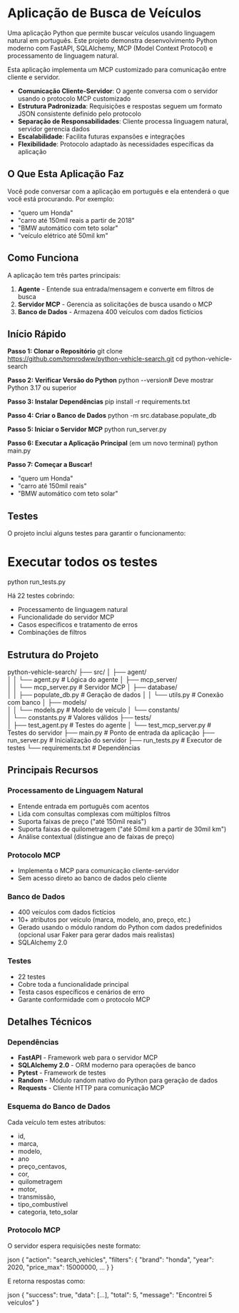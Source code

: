# Aplicação de Busca de Veículos

Uma aplicação Python que permite buscar veículos usando linguagem natural em português. Este projeto demonstra desenvolvimento Python moderno com FastAPI, SQLAlchemy, MCP (Model Context Protocol) e processamento de linguagem natural.

Esta aplicação implementa um MCP customizado para comunicação entre cliente e servidor.

- **Comunicação Cliente-Servidor**: O agente conversa com o servidor usando o protocolo MCP customizado
- **Estrutura Padronizada**: Requisições e respostas seguem um formato JSON consistente definido pelo protocolo
- **Separação de Responsabilidades**: Cliente processa linguagem natural, servidor gerencia dados
- **Escalabilidade**: Facilita futuras expansões e integrações
- **Flexibilidade**: Protocolo adaptado às necessidades específicas da aplicação

## O Que Esta Aplicação Faz

Você pode conversar com a aplicação em português e ela entenderá o que você está procurando. Por exemplo:

- "quero um Honda"
- "carro até 150mil reais a partir de 2018"
- "BMW automático com teto solar"
- "veículo elétrico até 50mil km"

## Como Funciona

A aplicação tem três partes principais:

1. **Agente** - Entende sua entrada/mensagem e converte em filtros de busca
2. **Servidor MCP** - Gerencia as solicitações de busca usando o MCP
3. **Banco de Dados** - Armazena 400 veículos com dados fictícios

## Início Rápido

**Passo 1: Clonar o Repositório**
git clone https://github.com/tomrodww/python-vehicle-search.git
cd python-vehicle-search

**Passo 2: Verificar Versão do Python**
python --version# Deve mostrar Python 3.17 ou superior

**Passo 3: Instalar Dependências**
pip install -r requirements.txt

**Passo 4: Criar o Banco de Dados**
python -m src.database.populate_db

**Passo 5: Iniciar o Servidor MCP** 
python run_server.py

**Passo 6: Executar a Aplicação Principal** (em um novo terminal)
python main.py

**Passo 7: Começar a Buscar!**

- "quero um Honda"
- "carro até 150mil reais"
- "BMW automático com teto solar"


## Testes

O projeto inclui alguns testes para garantir o funcionamento:

# Executar todos os testes
python run_tests.py

Há 22 testes cobrindo:

- Processamento de linguagem natural
- Funcionalidade do servidor MCP
- Casos especificos e tratamento de erros
- Combinações de filtros

## Estrutura do Projeto


python-vehicle-search/
├── src/
│   ├── agent/              
│   │   └── agent.py        # Lógica do agente
│   ├── mcp_server/         
│   │   └── mcp_server.py   # Servidor MCP
│   ├── database/           
│   │   ├── populate_db.py  # Geração de dados
│   │   └── utils.py        # Conexão com banco
│   ├── models/             
│   │   └── models.py       # Modelo de veículo
│   └── constants/          
│       └── constants.py    # Valores válidos
├── tests/                  
│   ├── test_agent.py       # Testes do agente
│   └── test_mcp_server.py  # Testes do servidor
├── main.py                 # Ponto de entrada da aplicação
├── run_server.py           # Inicialização do servidor
├── run_tests.py            # Executor de testes
└── requirements.txt        # Dependências


## Principais Recursos

### Processamento de Linguagem Natural

- Entende entrada em português com acentos
- Lida com consultas complexas com múltiplos filtros
- Suporta faixas de preço ("até 150mil reais")
- Suporta faixas de quilometragem ("até 50mil km a partir de 30mil km")
- Análise contextual (distingue ano de faixas de preço)

### Protocolo MCP

- Implementa o MCP para comunicação cliente-servidor
- Sem acesso direto ao banco de dados pelo cliente

### Banco de Dados

- 400 veículos com dados fictícios
- 10+ atributos por veículo (marca, modelo, ano, preço, etc.)
- Gerado usando o módulo random do Python com dados predefinidos (opcional usar Faker para gerar dados mais realistas)
- SQLAlchemy 2.0

### Testes

- 22 testes
- Cobre toda a funcionalidade principal
- Testa casos específicos e cenários de erro
- Garante conformidade com o protocolo MCP

## Detalhes Técnicos

### Dependências

- **FastAPI** - Framework web para o servidor MCP
- **SQLAlchemy 2.0** - ORM moderno para operações de banco
- **Pytest** - Framework de testes
- **Random** - Módulo random nativo do Python para geração de dados
- **Requests** - Cliente HTTP para comunicação MCP

### Esquema do Banco de Dados

Cada veículo tem estes atributos:

- id, 
- marca, 
- modelo, 
- ano
- preço_centavos, 
- cor, 
- quilometragem
- motor, 
- transmissão, 
- tipo_combustível
- categoria, teto_solar

### Protocolo MCP

O servidor espera requisições neste formato:

json
{
  "action": "search_vehicles",
  "filters": {
    "brand": "honda",
    "year": 2020,
    "price_max": 15000000,
    ...
  }
}

E retorna respostas como:

json
{
  "success": true,
  "data": [...],
  "total": 5,
  "message": "Encontrei 5 veículos"
}
